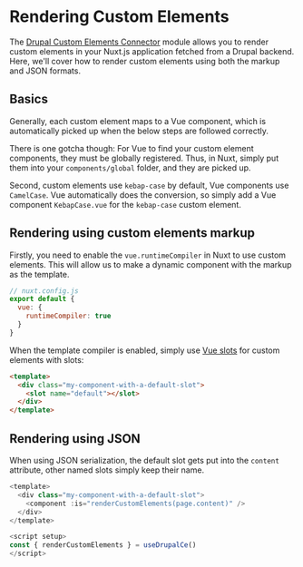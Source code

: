 # Rendering Custom Elements

The [Drupal Custom Elements Connector](https://github.com/drunomics/nuxt-module-drupal-ce) module allows you to render custom elements in your Nuxt.js application fetched from a Drupal backend. Here, we'll cover how to render custom elements using both the markup and JSON formats.

## Basics

Generally, each custom element maps to a Vue component, which is automatically picked up when the below steps are followed correctly.

There is one gotcha though: For Vue to find your custom element components, they must be globally registered. Thus, in Nuxt, simply put them into your `components/global` folder, and they are picked up.

Second, custom elements use `kebap-case` by default, Vue components use `CamelCase`. Vue automatically does the conversion, so simply add a Vue component `KebapCase.vue` for the `kebap-case` custom element.

## Rendering using custom elements markup

Firstly, you need to enable the `vue.runtimeCompiler` in Nuxt to use custom elements. This will allow us to make a dynamic component with the markup as the template.

```js
// nuxt.config.js
export default {
  vue: {
    runtimeCompiler: true
  }
}
```

When the template compiler is enabled, simply use [Vue slots](https://vuejs.org/guide/components/slots.html#named-slots) for custom elements with slots:

```html
<template>
  <div class="my-component-with-a-default-slot">
    <slot name="default"></slot>
  </div>
</template>
```

## Rendering using JSON

When using JSON serialization, the default slot gets put into the `content` attribute, other named slots simply keep their name.

```js
<template>
  <div class="my-component-with-a-default-slot">
    <component :is="renderCustomElements(page.content)" />
  </div>
</template>

<script setup>
const { renderCustomElements } = useDrupalCe()
</script>
```
